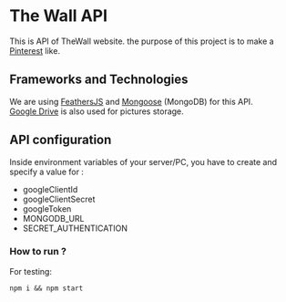 # The Wall API

This is API of TheWall website. the purpose of this project is to make a [Pinterest](pinterest.com) like.  

## Frameworks and Technologies

We are using [FeathersJS](https://feathersjs.com/) and [Mongoose](https://mongoosejs.com/) (MongoDB) for this API.  
[Google Drive](https://www.google.com/drive/) is also used for pictures storage.

## API configuration

Inside environment variables of your server/PC, you have to create and specify a value for :
- googleClientId
- googleClientSecret
- googleToken
- MONGODB_URL
- SECRET_AUTHENTICATION

### How to run ?

For testing:

    npm i && npm start
